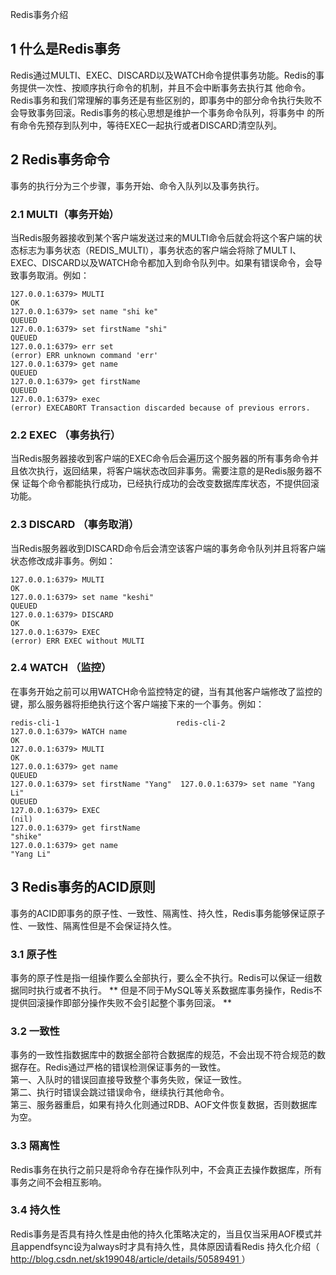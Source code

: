Redis事务介绍

##  1 什么是Redis事务

Redis通过MULTI、EXEC、DISCARD以及WATCH命令提供事务功能。Redis的事务提供一次性、按顺序执行命令的机制，并且不会中断事务去执行其
他命令。Redis事务和我们常理解的事务还是有些区别的，即事务中的部分命令执行失败不会导致事务回滚。Redis事务的核心思想是维护一个事务命令队列，将事务中
的所有命令先预存到队列中，等待EXEC一起执行或者DISCARD清空队列。

##  2 Redis事务命令

事务的执行分为三个步骤，事务开始、命令入队列以及事务执行。

###  2.1 MULTI（事务开始）

当Redis服务器接收到某个客户端发送过来的MULTI命令后就会将这个客户端的状态标志为事务状态（REDIS_MULTI），事务状态的客户端会将除了MULT
I、EXEC、DISCARD以及WATCH命令都加入到命令队列中。如果有错误命令，会导致事务取消。例如：

    
    
    127.0.0.1:6379> MULTI
    OK
    127.0.0.1:6379> set name "shi ke"
    QUEUED
    127.0.0.1:6379> set firstName "shi"
    QUEUED
    127.0.0.1:6379> err set
    (error) ERR unknown command 'err'
    127.0.0.1:6379> get name
    QUEUED
    127.0.0.1:6379> get firstName
    QUEUED
    127.0.0.1:6379> exec
    (error) EXECABORT Transaction discarded because of previous errors.

###  2.2 EXEC （事务执行）

当Redis服务器接收到客户端的EXEC命令后会遍历这个服务器的所有事务命令并且依次执行，返回结果，将客户端状态改回非事务。需要注意的是Redis服务器不保
证每个命令都能执行成功，已经执行成功的会改变数据库库状态，不提供回滚功能。

###  2.3 DISCARD （事务取消）

当Redis服务器收到DISCARD命令后会清空该客户端的事务命令队列并且将客户端状态修改成非事务。例如：

    
    
    127.0.0.1:6379> MULTI
    OK
    127.0.0.1:6379> set name "keshi"
    QUEUED
    127.0.0.1:6379> DISCARD
    OK
    127.0.0.1:6379> EXEC
    (error) ERR EXEC without MULTI

###  2.4 WATCH （监控）

在事务开始之前可以用WATCH命令监控特定的键，当有其他客户端修改了监控的键，那么服务器将拒绝执行这个客户端接下来的一个事务。例如：

    
    
    redis-cli-1                          redis-cli-2
    127.0.0.1:6379> WATCH name
    OK
    127.0.0.1:6379> MULTI
    OK
    127.0.0.1:6379> get name
    QUEUED
    127.0.0.1:6379> set firstName "Yang"  127.0.0.1:6379> set name "Yang Li"
    QUEUED
    127.0.0.1:6379> EXEC
    (nil)
    127.0.0.1:6379> get firstName
    "shike"
    127.0.0.1:6379> get name
    "Yang Li"

##  3 Redis事务的ACID原则

事务的ACID即事务的原子性、一致性、隔离性、持久性，Redis事务能够保证原子性、一致性、隔离性但是不会保证持久性。

###  3.1 原子性

事务的原子性是指一组操作要么全部执行，要么全不执行。Redis可以保证一组数据同时执行或者不执行。 **
但是不同于MySQL等关系数据库事务操作，Redis不提供回滚操作即部分操作失败不会引起整个事务回滚。 **

###  3.2 一致性

事务的一致性指数据库中的数据全部符合数据库的规范，不会出现不符合规范的数据存在。Redis通过严格的错误检测保证事务的一致性。  
第一、入队时的错误回直接导致整个事务失败，保证一致性。  
第二、执行时错误会跳过错误命令，继续执行其他命令。  
第三、服务器重启，如果有持久化则通过RDB、AOF文件恢复数据，否则数据库为空。

###  3.3 隔离性

Redis事务在执行之前只是将命令存在操作队列中，不会真正去操作数据库，所有事务之间不会相互影响。

###  3.4 持久性

Redis事务是否具有持久性是由他的持久化策略决定的，当且仅当采用AOF模式并且appendfsync设为always时才具有持久性，具体原因请看Redis
持久化介绍（ [ http://blog.csdn.net/sk199048/article/details/50589491
](http://blog.csdn.net/sk199048/article/details/50589491) ）

